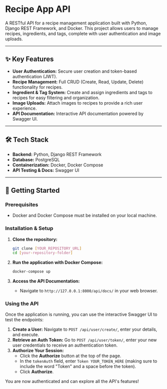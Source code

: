 # Recipe App API

A RESTful API for a recipe management application built with Python, Django REST Framework, and Docker. This project allows users to manage recipes, ingredients, and tags, complete with user authentication and image uploads.

---

## ✨ Key Features

* **User Authentication:** Secure user creation and token-based authentication (JWT).
* **Recipe Management:** Full CRUD (Create, Read, Update, Delete) functionality for recipes.
* **Ingredient & Tag System:** Create and assign ingredients and tags to recipes for easy filtering and organization.
* **Image Uploads:** Attach images to recipes to provide a rich user experience.
* **API Documentation:** Interactive API documentation powered by Swagger UI.

---

## 🛠️ Tech Stack

* **Backend:** Python, Django REST Framework
* **Database:** PostgreSQL
* **Containerization:** Docker, Docker Compose
* **API Testing & Docs:** Swagger UI

---

## 🚀 Getting Started

### Prerequisites

* Docker and Docker Compose must be installed on your local machine.

### Installation & Setup

1.  **Clone the repository:**
    ```bash
    git clone [YOUR_REPOSITORY_URL]
    cd [your-repository-folder]
    ```

2.  **Run the application with Docker Compose:**
    ```bash
    docker-compose up
    ```

3.  **Access the API Documentation:**
    * Navigate to `http://127.0.0.1:8000/api/docs/` in your web browser.

### Using the API

Once the application is running, you can use the interactive Swagger UI to test the endpoints:

1.  **Create a User:** Navigate to `POST /api/user/create/`, enter your details, and execute.
2.  **Retrieve an Auth Token:** Go to `POST /api/user/token/`, enter your new user credentials to receive an authentication token.
3.  **Authorize Your Session:**
    * Click the **Authorize** button at the top of the page.
    * In the `tokenAuth` field, enter `Token YOUR_TOKEN_HERE` (making sure to include the word "Token" and a space before the token).
    * Click **Authorize**.

You are now authenticated and can explore all the API's features!
